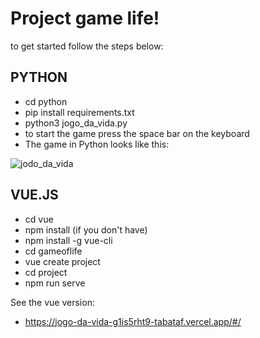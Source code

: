 # **Project  game life!**
to get started follow the steps below:

## PYTHON
* cd python
* pip install requirements.txt
* python3 jogo_da_vida.py
* to start the game press the space bar on the keyboard
* The game in Python looks like this:

![jodo_da_vida](https://user-images.githubusercontent.com/104364324/209416956-0261e188-df24-4dad-8d5a-55b99939b33d.gif)

## VUE.JS
* cd vue
* npm install (if you don't have)
* npm install -g vue-cli
* cd gameoflife
* vue create project
* cd project
* npm run serve

See the vue version:
* https://jogo-da-vida-g1is5rht9-tabataf.vercel.app/#/

